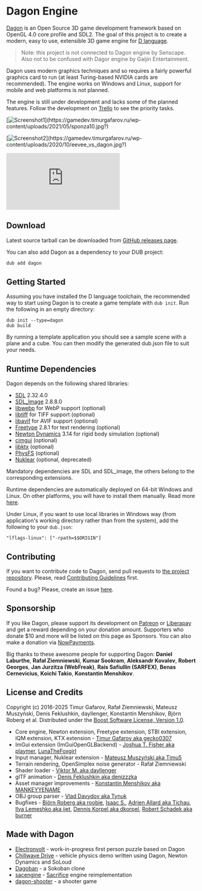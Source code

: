 # Dagon Engine

[Dagon](https://github.com/gecko0307/dagon) is an Open Source 3D game development framework based on OpenGL 4.0 core profile and SDL2. The goal of this project is to create a modern, easy to use, extensible 3D game engine for [D language](https://dlang.org/).

> Note: this project is not connected to Dagon engine by Senscape. Also not to be confused with Dagor engine by Gaijin Entertainment.

Dagon uses modern graphics techniques and so requires a fairly powerful graphics card to run (at least Turing-based NVIDIA cards are recommended). The engine works on Windows and Linux, support for mobile and web platforms is not planned.

The engine is still under development and lacks some of the planned features. Follow the development on [Trello](https://trello.com/b/4sDgRjZI/dagon-development-board) to see the priority tasks.

[![Screenshot1](https://gamedev.timurgafarov.ru/wp-content/uploads/2021/05/sponza10.jpg?)](https://gamedev.timurgafarov.ru/wp-content/uploads/2021/05/sponza10.jpg?)

[![Screenshot2](https://gamedev.timurgafarov.ru/wp-content/uploads/2020/10/eevee_vs_dagon.jpg?)](https://gamedev.timurgafarov.ru/wp-content/uploads/2020/10/eevee_vs_dagon.jpg?)

<div class="video-container">
    <iframe src="https://www.youtube.com/embed/iDF4shPofgU" title="YouTube video player" frameborder="0" allow="accelerometer; autoplay; clipboard-write; encrypted-media; gyroscope; picture-in-picture" allowfullscreen></iframe>
</div>

## Download

Latest source tarball can be downloaded from [GitHub releases page](https://github.com/gecko0307/dagon/releases).

You can also add Dagon as a dependency to your DUB project:

```bash
dub add dagon
```

## Getting Started

Assuming you have installed the D language toolchain, the recommended way to start using Dagon is to create a game template with `dub init`. Run the following in an empty directory:

```
dub init --type=dagon
dub build
```

By running a template application you should see a sample scene with a plane and a cube. You can then modify the generated dub.json file to suit your needs.

## Runtime Dependencies

Dagon depends on the following shared libraries:

* [SDL](https://www.libsdl.org) 2.32.4.0
* [SDL_Image](https://github.com/libsdl-org/SDL_image) 2.8.8.0
* [libwebp](https://chromium.googlesource.com/webm/libwebp) for WebP support (optional)
* [libtiff](https://libtiff.gitlab.io/libtiff/) for TIFF support (optional)
* [libavif](https://github.com/AOMediaCodec/libavif) for AVIF support (optional)
* [Freetype](https://www.freetype.org) 2.8.1 for text rendering (optional)
* [Newton Dynamics](https://github.com/MADEAPPS/newton-dynamics) 3.14 for rigid body simulation (optional)
* [cimgui](https://github.com/cimgui/cimgui) (optional)
* [libktx](https://github.com/KhronosGroup/KTX-Software) (optional)
* [PhysFS](https://github.com/icculus/physfs) (optional)
* [Nuklear](https://github.com/Immediate-Mode-UI/Nuklear) (optional, deprecated)

Mandatory dependencies are SDL and SDL_image, the others belong to the corresponding extensions.

Runtime dependencies are automatically deployed on 64-bit Windows and Linux. On other platforms, you will have to install them manually. Read more [here](https://github.com/gecko0307/dagon/blob/master/doc/Runtime%20Dependencies.md).

Under Linux, if you want to use local libraries in Windows way (from application's working directory rather than from the system), add the following to your `dub.json`:

```
"lflags-linux": ["-rpath=$$ORIGIN"]
```

## Contributing

If you want to contribute code to Dagon, send pull requests to [the project repository](https://github.com/gecko0307/dagon). Please, read [Contributing Guidelines](?p=contributing_guidelines) first.

Found a bug? Please, create an issue [here](https://github.com/gecko0307/dagon/issues).

## Sponsorship

If you like Dagon, please support its development on [Patreon](https://www.patreon.com/gecko0307) or [Liberapay](https://liberapay.com/gecko0307) and get a reward depending on your donation amount. Supporters who donate $10 and more will be listed on this page as Sponsors. You can also make a donation via [NowPayments](https://nowpayments.io/donation?api_key=EAAJMMS-8Z643SJ-K5Z4V2Q-Z31626N).

Big thanks to these awesome people for supporting Dagon: **Daniel Laburthe**, **Rafał Ziemniewski**, **Kumar Sookram**, **Aleksandr Kovalev**, **Robert Georges**, **Jan Jurzitza (WebFreak)**, **Rais Safiullin (SARFEX)**, **Benas Cernevicius**, **Koichi Takio**, **Konstantin Menshikov**.

## License and Credits

Copyright (c) 2016-2025 Timur Gafarov, Rafał Ziemniewski, Mateusz Muszyński, Denis Feklushkin, dayllenger, Konstantin Menshikov, Björn Roberg et al. Distributed under the [Boost Software License, Version 1.0](https://www.boost.org/LICENSE_1_0.txt).

* Core engine, Newton extension, Freetype extension, STBI extension, IQM extension, KTX extension - [Timur Gafarov aka gecko0307](https://github.com/gecko0307)
* ImGui extension (ImGuiOpenGLBackend) - [Joshua T. Fisher aka playmer](https://github.com/playmer), [LunaTheFoxgirl](https://github.com/LunaTheFoxgirl)
* Input manager, Nuklear extension - [Mateusz Muszyński aka Timu5](https://github.com/Timu5)
* Terrain rendering, OpenSimplex noise generator - Rafał Ziemniewski
* Shader loader - [Viktor M. aka dayllenger](https://github.com/dayllenger)
* glTF animation - [Denis Feklushkin aka denizzzka](https://github.com/denizzzka)
* Asset manager improvements - [Konstantin Menshikov aka MANKEYYENAME](https://github.com/MANKEYYENAME)
* OBJ group parser - [Vlad Davydov aka Tynuk](https://github.com/Tynukua)
* Bugfixes - [Björn Roberg aka roobie](https://github.com/roobie), [Isaac S.](https://github.com/isaacs-dev), [Adrien Allard aka Tichau](https://github.com/Tichau), [Ilya Lemeshko aka ijet](https://github.com/my-ijet), [Dennis Korpel aka dkorpel](https://github.com/dkorpel), [Robert Schadek aka burner](https://github.com/burner)

## Made with Dagon

* [Electronvolt](https://github.com/gecko0307/electronvolt) - work-in-progress first person puzzle based on Dagon
* [Chillwave Drive](https://github.com/gecko0307/chillwavedrive) - vehicle physics demo written using Dagon, Newton Dynamics and SoLoud
* [Dagoban](https://github.com/Timu5/dagoban) - a Sokoban clone
* [sacengine](https://github.com/tg-2/sacengine) - [Sacrifice](https://en.wikipedia.org/wiki/Sacrifice_(video_game)) engine reimplementation
* [dagon-shooter](https://github.com/aferust/dagon-shooter) - a shooter game
